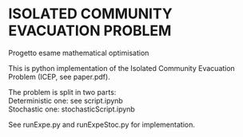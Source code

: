 # ISOLATED COMMUNITY EVACUATION PROBLEM
Progetto esame mathematical optimisation

This is python implementation of the Isolated Community Evacuation Problem (ICEP, see paper.pdf).

The problem is split in two parts: <br>
       Deterministic one: see script.ipynb <br>
       Stochastic one: stochasticScript.ipynb <br>

See runExpe.py and runExpeStoc.py for implementation. 
